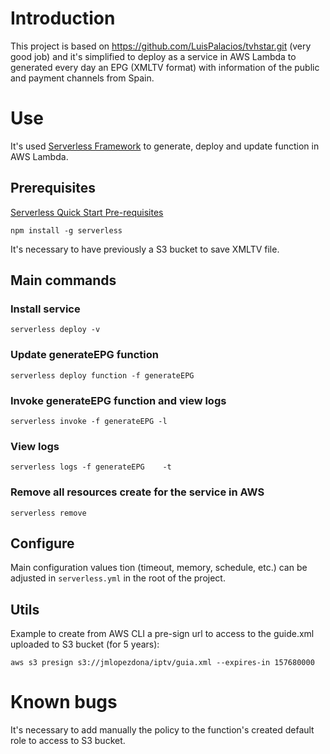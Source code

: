 # Introduction

This project is based on https://github.com/LuisPalacios/tvhstar.git (very good job) and it's simplified to deploy as a service in AWS Lambda to generated every day an EPG (XMLTV format) with information of the public and payment channels from Spain.

# Use

It's used [Serverless Framework](https://serverless.com) to generate, deploy and update function in AWS Lambda.

## Prerequisites

[Serverless Quick Start Pre-requisites](https://serverless.com/framework/docs/providers/aws/guide/quick-start)

```npm install -g serverless```

It's necessary to have previously a S3 bucket to save XMLTV file.

## Main commands

### Install service

```serverless deploy -v```

### Update generateEPG function

```serverless deploy function -f generateEPG```

### Invoke generateEPG function and view logs

```serverless invoke -f generateEPG -l```

### View logs

```serverless logs -f generateEPG    -t```

### Remove all resources create for the service in AWS

```serverless remove```

## Configure

Main configuration values tion (timeout, memory, schedule, etc.) can be adjusted in ```serverless.yml``` in the root of the project.

## Utils

Example to create from AWS CLI a pre-sign url to access to the guide.xml uploaded to S3 bucket (for 5 years):

```aws s3 presign s3://jmlopezdona/iptv/guia.xml --expires-in 157680000```

# Known bugs

It's necessary to add manually the policy to the function's created default role to access to S3 bucket.